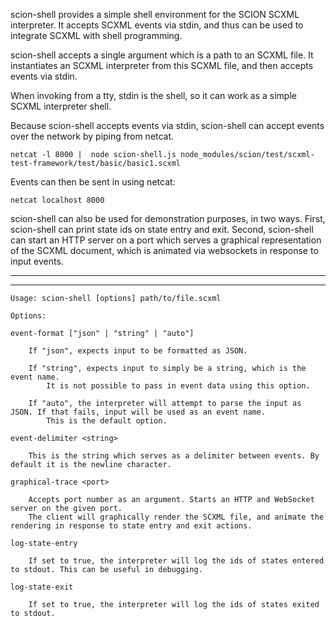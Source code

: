 scion-shell provides a simple shell environment for the SCION SCXML interpreter. It accepts SCXML events via stdin, and thus can be used to integrate SCXML with shell programming.

scion-shell accepts a single argument which is a path to an SCXML file. It instantiates an SCXML interpreter from this SCXML file, and then accepts events via stdin.  

When invoking from a tty, stdin is the shell, so it can work as a simple SCXML interpreter shell. 

Because scion-shell accepts events via stdin, scion-shell can accept events over the network by piping from netcat.

    netcat -l 8000 |  node scion-shell.js node_modules/scion/test/scxml-test-framework/test/basic/basic1.scxml

Events can then be sent in using netcat:

    netcat localhost 8000


scion-shell can also be used for demonstration purposes, in two ways. First, scion-shell can print state ids on state entry and exit. Second, scion-shell can start an HTTP server on a port which serves a graphical representation of the SCXML document, which is animated via websockets in response to input events. 

<hr>


<hr>

    Usage: scion-shell [options] path/to/file.scxml 

    Options:

    event-format ["json" | "string" | "auto"]

        If "json", expects input to be formatted as JSON.

        If "string", expects input to simply be a string, which is the event name. 
            It is not possible to pass in event data using this option.

        If "auto", the interpreter will attempt to parse the input as JSON. If that fails, input will be used as an event name.
            This is the default option.

    event-delimiter <string>

        This is the string which serves as a delimiter between events. By default it is the newline character.

    graphical-trace <port>

        Accepts port number as an argument. Starts an HTTP and WebSocket server on the given port. 
        The client will graphically render the SCXML file, and animate the rendering in response to state entry and exit actions.

    log-state-entry 

        If set to true, the interpreter will log the ids of states entered to stdout. This can be useful in debugging.

    log-state-exit   

        If set to true, the interpreter will log the ids of states exited to stdout.

